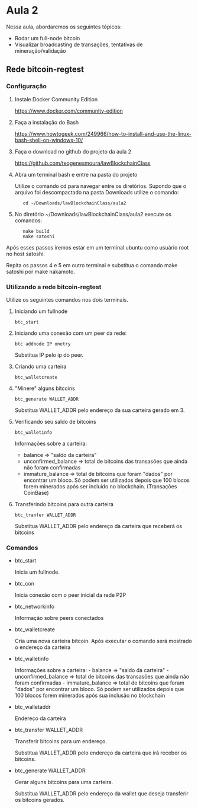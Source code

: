 # Aula 2 

Nessa aula, abordaremos os seguintes tópicos:
- Rodar um full-node bitcoin
- Visualizar broadcasting de transações, tentativas de mineração/validação


## Rede bitcoin-regtest

### Configuração

1. Instale Docker Community Edition
      
      https://www.docker.com/community-edition
      

2. Faça a instalação do Bash
      
      https://www.howtogeek.com/249966/how-to-install-and-use-the-linux-bash-shell-on-windows-10/

3. Faça o download no github do projeto da aula 2
      
      https://github.com/teogenesmoura/lawBlockchainClass

4. Abra um terminal bash e entre na pasta do projeto
    
    Utilize o comando cd para navegar entre os diretórios.
    Supondo que o arquivo foi descompactado na pasta Downloads utilize o comando: 
          
          cd ~/Downloads/lawBlockchainClass/aula2

5. No diretório ~/Downloads/lawBlockchainClass/aula2 execute os comandos:
          
          make build
          make satoshi

Após esses passos iremos estar em um terminal ubuntu como usuário root no host satoshi.

Repita os passos 4 e 5 em outro terminal e substitua o comando make satoshi por make nakamoto.

### Utilizando a rede bitcoin-regtest

Utilize os seguintes comandos nos dois terminais.

1. Iniciando um fullnode
      
      `btc_start`

2. Iniciando uma conexão com um peer da rede:
      
      `btc addnode IP onetry` 

      Substitua IP pelo ip do peer.

3. Criando uma carteira

      `btc_walletcreate`

4. "Minere" alguns bitcoins
      
      `btc_generate WALLET_ADDR`
  
      Substitua WALLET_ADDR pelo endereço da sua carteira gerado em 3.

5. Verificando seu saldo de bitcoins

      `btc_walletinfo`
      
    Informações sobre a carteira:
    
      - balance => "saldo da carteira"
      - unconfirmed_balance => total de bitcoins das transasões que ainda não foram confirmadas
      - immature_balance => total de bitcoins que foram "dados" por encontrar um bloco. Só podem ser utilizados depois que 100 blocos forem minerados após ser incluído no blockchain. (Transações CoinBase)

6. Transferindo bitcoins para outra carteira


      `btc_tranfer WALLET_ADDR`

      Substitua WALLET_ADDR pelo endereço da carteira que receberá os bitcoins



### Comandos

- btc_start
    
    Inicia um fullnode.

- btc_con 
    
    Inicia conexão com o peer inicial da rede P2P

- btc_networkinfo
    
    Informação sobre peers conectados

- btc_walletcreate
    
    Cria uma nova carteira bitcoin. Após executar o comando será mostrado o endereço da carteira

- btc_walletinfo
    
    Informações sobre a carteira:
      - balance => "saldo da carteira"
      - unconfirmed_balance => total de bitcoins das transasões que ainda não foram confirmadas
      - immature_balance => total de bitcoins que foram "dados" por encontrar um bloco. Só podem ser utilizados depois que 100 blocos forem minerados após sua inclusão no blockchain

- btc_walletaddr
    
    Endereço da carteira

- btc_transfer WALLET_ADDR
    
    Transferir bitcoins para um endereço.

    Substitua WALLET_ADDR pelo endereço da carteira que irá receber os bitcoins.

- btc_generate WALLET_ADDR
    
    Gerar alguns bitcoins para uma carteira.

    Substitua WALLET_ADDR pelo endereço da wallet que deseja transferir os bitcoins gerados.
